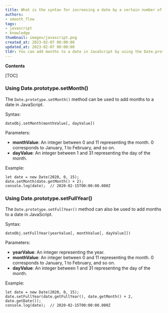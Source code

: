 ```yaml
---
title: What is the syntax for increasing a date by a certain number of months in javascript?
authors:
- smooth_flow
tags:
- javascript
- knowledge
thumbnail: images/javascript.png
created_at: 2023-02-07 00:00:00
updated_at: 2023-02-07 00:00:00
tldr: You can add months to a date in JavaScript by using the Date.prototype.setMonth() method.
---
```


**Contents**

[TOC]

### Using Date.prototype.setMonth()

The `Date.prototype.setMonth()` method can be used to add months to a date in JavaScript.

Syntax:
```
dateObj.setMonth(monthValue[, dayValue])
```

Parameters:
- **monthValue**: An integer between 0 and 11 representing the month. 0 corresponds to January, 1 to February, and so on.
- **dayValue**: An integer between 1 and 31 representing the day of the month.

Example:
```
let date = new Date(2020, 0, 15);
date.setMonth(date.getMonth() + 2);
console.log(date);  // 2020-02-15T00:00:00.000Z
```

### Using Date.prototype.setFullYear()

The `Date.prototype.setFullYear()` method can also be used to add months to a date in JavaScript.

Syntax:
```
dateObj.setFullYear(yearValue[, monthValue[, dayValue]])
```

Parameters:
- **yearValue**: An integer representing the year.
- **monthValue**: An integer between 0 and 11 representing the month. 0 corresponds to January, 1 to February, and so on.
- **dayValue**: An integer between 1 and 31 representing the day of the month.

Example:
```
let date = new Date(2020, 0, 15);
date.setFullYear(date.getFullYear(), date.getMonth() + 2, date.getDate());
console.log(date);  // 2020-02-15T00:00:00.000Z
```
